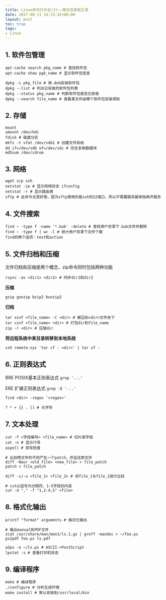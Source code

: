 ```yaml
---
title: Linux命令行大全(3)——常见任务和工具
date: 2017-08-11 14:33:32+00:00
layout: post
toc: true
tags:
- Linux
---
```


## 1. 软件包管理
``` shell
apt-cache search pkg_name # 查找软件包
apt-cache show pgk_name # 显示软件包信息
```

``` shell
dpkg -i pkg_file # 用.deb安装软件包
dpkg --list # 列出已安装的软件包列表
dpkg --status pkg_name # 判断软件包是否已安装
dpkg --search file_name # 查看某文件由哪个软件包安装得到
```

## 2. 存储
``` shell
mount
umount /dev/hdc
fdisk # 磁盘分区
mkfs -t vfat /dev/sdb1 # 创建文件系统
dd if=/dev/sdb of=/dev/sdc # 完全复制数据块
md5sum /dev/cdrom
```

## 3. 网络
``` shell
wget scp ssh
netstat -ie # 显示网络状态 ifconfig
netstat -r # 显示路由表
sftp # 此命令尤其好使，因为sftp使用的是ssh的22端口，所以不需要服务器单独再开服务
```

## 4. 文件搜索
``` shell
find ~ -type f -name '*.bak' -delete # 查找用户目录下.bak文件并删除
find ~ -type f | wc -l # 统计用户目录下文件个数
find的两个选项：test和action
```

## 5. 文件归档和压缩
文件归档和压缩是两个概念，zip命令同时包括两种功能

```
rsync -av <dir1> <dir2> # 同步dir1和dir2
```

**压缩**

```
gzip gunzip bzip2 bunzip2
```

**归档**
``` shell
tar xzvf <file_name> -C <dir> # 解压到<dir>文件夹下
tar czvf <file_name> <dir> # 打包dir到file_name
zip -r <dir> # 压缩dir
```

**将远程系统中某目录转移到本地系统**

```
ssh remote-sys 'tar cf - <dir>' | tar xf -
```

## 6. 正则表达式
BRE POSIX基本正则表达式 `grep '...'`

ERE 扩展正则表达式 `grep -E '...'`

```
find <dir> -regex '<regex>'
```

```
? * + {} . [] # 元字符
```

## 7. 文本处理
``` shell
cut -f <字段编号> <file_name> # 切片某字段
cat -n # 显示行号
aspell # 拼写检查

# 比较两文件的不同产生一个patch，并且还原文件
diff -Naur <old_file> <new_file> > file_patch
patch < file_patch

diff -c/-u <file_1> <file_2> # 将file_1与file_2进行比较

# cut以逗号为分隔符，1-5字段的内容
cut -d "," -f "1,2-4,5" <file>
```

## 8. 格式化输出
``` shell
printf "format" arguments # 格式化输出

# 输出manual到PDF文件
zcat /usr/share/man/man1/ls.1.gz | groff -mandoc > ~/foo.ps
ps2pdf foo.ps ls.pdf

a2ps -o ~/ls.ps # ASCII->PostScript
lpstat -s # 查看打印机状态
```

## 9. 编译程序
``` shell
make # 编译程序
./configure # 分析生成环境
make install # 默认安装到/usr/local/bin
```
